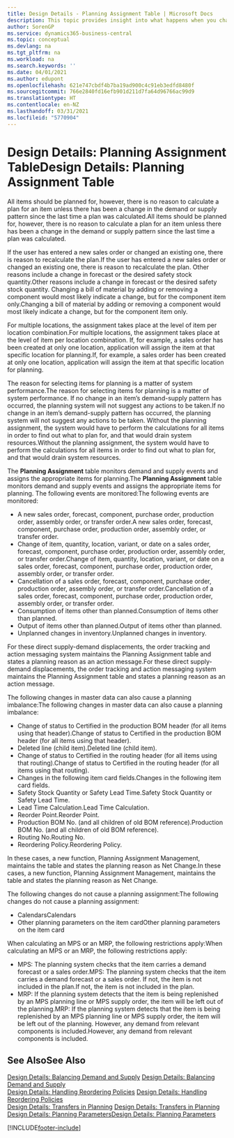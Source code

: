 ```yaml
---
title: Design Details - Planning Assignment Table | Microsoft Docs
description: This topic provides insight into what happens when you change how you plan for an item.
author: SorenGP
ms.service: dynamics365-business-central
ms.topic: conceptual
ms.devlang: na
ms.tgt_pltfrm: na
ms.workload: na
ms.search.keywords: ''
ms.date: 04/01/2021
ms.author: edupont
ms.openlocfilehash: 621e747cbdf4b7ba19ad900c4c91eb3edfd8480f
ms.sourcegitcommit: 766e2840fd16efb901d211d7fa64d96766ac99d9
ms.translationtype: HT
ms.contentlocale: en-NZ
ms.lasthandoff: 03/31/2021
ms.locfileid: "5770904"
---
```

# <a name="design-details-planning-assignment-table"></a><span data-ttu-id="3484a-103">Design Details: Planning Assignment Table</span><span class="sxs-lookup"><span data-stu-id="3484a-103">Design Details: Planning Assignment Table</span></span>
<span data-ttu-id="3484a-104">All items should be planned for, however, there is no reason to calculate a plan for an item unless there has been a change in the demand or supply pattern since the last time a plan was calculated.</span><span class="sxs-lookup"><span data-stu-id="3484a-104">All items should be planned for, however, there is no reason to calculate a plan for an item unless there has been a change in the demand or supply pattern since the last time a plan was calculated.</span></span>  

<span data-ttu-id="3484a-105">If the user has entered a new sales order or changed an existing one, there is reason to recalculate the plan.</span><span class="sxs-lookup"><span data-stu-id="3484a-105">If the user has entered a new sales order or changed an existing one, there is reason to recalculate the plan.</span></span> <span data-ttu-id="3484a-106">Other reasons include a change in forecast or the desired safety stock quantity.</span><span class="sxs-lookup"><span data-stu-id="3484a-106">Other reasons include a change in forecast or the desired safety stock quantity.</span></span> <span data-ttu-id="3484a-107">Changing a bill of material by adding or removing a component would most likely indicate a change, but for the component item only.</span><span class="sxs-lookup"><span data-stu-id="3484a-107">Changing a bill of material by adding or removing a component would most likely indicate a change, but for the component item only.</span></span>  

<span data-ttu-id="3484a-108">For multiple locations, the assignment takes place at the level of item per location combination.</span><span class="sxs-lookup"><span data-stu-id="3484a-108">For multiple locations, the assignment takes place at the level of item per location combination.</span></span> <span data-ttu-id="3484a-109">If, for example, a sales order has been created at only one location, application will assign the item at that specific location for planning.</span><span class="sxs-lookup"><span data-stu-id="3484a-109">If, for example, a sales order has been created at only one location, application will assign the item at that specific location for planning.</span></span>  

<span data-ttu-id="3484a-110">The reason for selecting items for planning is a matter of system performance.</span><span class="sxs-lookup"><span data-stu-id="3484a-110">The reason for selecting items for planning is a matter of system performance.</span></span> <span data-ttu-id="3484a-111">If no change in an item’s demand-supply pattern has occurred, the planning system will not suggest any actions to be taken.</span><span class="sxs-lookup"><span data-stu-id="3484a-111">If no change in an item’s demand-supply pattern has occurred, the planning system will not suggest any actions to be taken.</span></span> <span data-ttu-id="3484a-112">Without the planning assignment, the system would have to perform the calculations for all items in order to find out what to plan for, and that would drain system resources.</span><span class="sxs-lookup"><span data-stu-id="3484a-112">Without the planning assignment, the system would have to perform the calculations for all items in order to find out what to plan for, and that would drain system resources.</span></span>  

<span data-ttu-id="3484a-113">The **Planning Assignment** table monitors demand and supply events and assigns the appropriate items for planning.</span><span class="sxs-lookup"><span data-stu-id="3484a-113">The **Planning Assignment** table monitors demand and supply events and assigns the appropriate items for planning.</span></span> <span data-ttu-id="3484a-114">The following events are monitored:</span><span class="sxs-lookup"><span data-stu-id="3484a-114">The following events are monitored:</span></span>  

* <span data-ttu-id="3484a-115">A new sales order, forecast, component, purchase order, production order, assembly order, or transfer order.</span><span class="sxs-lookup"><span data-stu-id="3484a-115">A new sales order, forecast, component, purchase order, production order, assembly order, or transfer order.</span></span>  
* <span data-ttu-id="3484a-116">Change of item, quantity, location, variant, or date on a sales order, forecast, component, purchase order, production order, assembly order, or transfer order.</span><span class="sxs-lookup"><span data-stu-id="3484a-116">Change of item, quantity, location, variant, or date on a sales order, forecast, component, purchase order, production order, assembly order, or transfer order.</span></span>  
* <span data-ttu-id="3484a-117">Cancellation of a sales order, forecast, component, purchase order, production order, assembly order, or transfer order.</span><span class="sxs-lookup"><span data-stu-id="3484a-117">Cancellation of a sales order, forecast, component, purchase order, production order, assembly order, or transfer order.</span></span>  
* <span data-ttu-id="3484a-118">Consumption of items other than planned.</span><span class="sxs-lookup"><span data-stu-id="3484a-118">Consumption of items other than planned.</span></span>  
* <span data-ttu-id="3484a-119">Output of items other than planned.</span><span class="sxs-lookup"><span data-stu-id="3484a-119">Output of items other than planned.</span></span>  
* <span data-ttu-id="3484a-120">Unplanned changes in inventory.</span><span class="sxs-lookup"><span data-stu-id="3484a-120">Unplanned changes in inventory.</span></span>  

<span data-ttu-id="3484a-121">For these direct supply-demand displacements, the order tracking and action messaging system maintains the Planning Assignment table and states a planning reason as an action message.</span><span class="sxs-lookup"><span data-stu-id="3484a-121">For these direct supply-demand displacements, the order tracking and action messaging system maintains the Planning Assignment table and states a planning reason as an action message.</span></span>  

<span data-ttu-id="3484a-122">The following changes in master data can also cause a planning imbalance:</span><span class="sxs-lookup"><span data-stu-id="3484a-122">The following changes in master data can also cause a planning imbalance:</span></span>  

* <span data-ttu-id="3484a-123">Change of status to Certified in the production BOM header (for all items using that header).</span><span class="sxs-lookup"><span data-stu-id="3484a-123">Change of status to Certified in the production BOM header (for all items using that header).</span></span>  
* <span data-ttu-id="3484a-124">Deleted line (child item).</span><span class="sxs-lookup"><span data-stu-id="3484a-124">Deleted line (child item).</span></span>  
* <span data-ttu-id="3484a-125">Change of status to Certified in the routing header (for all items using that routing).</span><span class="sxs-lookup"><span data-stu-id="3484a-125">Change of status to Certified in the routing header (for all items using that routing).</span></span>  
* <span data-ttu-id="3484a-126">Changes in the following item card fields.</span><span class="sxs-lookup"><span data-stu-id="3484a-126">Changes in the following item card fields.</span></span>  
* <span data-ttu-id="3484a-127">Safety Stock Quantity or Safety Lead Time.</span><span class="sxs-lookup"><span data-stu-id="3484a-127">Safety Stock Quantity or Safety Lead Time.</span></span>  
* <span data-ttu-id="3484a-128">Lead Time Calculation.</span><span class="sxs-lookup"><span data-stu-id="3484a-128">Lead Time Calculation.</span></span>  
* <span data-ttu-id="3484a-129">Reorder Point.</span><span class="sxs-lookup"><span data-stu-id="3484a-129">Reorder Point.</span></span>  
* <span data-ttu-id="3484a-130">Production BOM No. (and all children of old BOM reference).</span><span class="sxs-lookup"><span data-stu-id="3484a-130">Production BOM No. (and all children of old BOM reference).</span></span>  
* <span data-ttu-id="3484a-131">Routing No.</span><span class="sxs-lookup"><span data-stu-id="3484a-131">Routing No.</span></span>  
* <span data-ttu-id="3484a-132">Reordering Policy.</span><span class="sxs-lookup"><span data-stu-id="3484a-132">Reordering Policy.</span></span>  

<span data-ttu-id="3484a-133">In these cases, a new function, Planning Assignment Management, maintains the table and states the planning reason as Net Change.</span><span class="sxs-lookup"><span data-stu-id="3484a-133">In these cases, a new function, Planning Assignment Management, maintains the table and states the planning reason as Net Change.</span></span>  

<span data-ttu-id="3484a-134">The following changes do not cause a planning assignment:</span><span class="sxs-lookup"><span data-stu-id="3484a-134">The following changes do not cause a planning assignment:</span></span>  

* <span data-ttu-id="3484a-135">Calendars</span><span class="sxs-lookup"><span data-stu-id="3484a-135">Calendars</span></span>  
* <span data-ttu-id="3484a-136">Other planning parameters on the item card</span><span class="sxs-lookup"><span data-stu-id="3484a-136">Other planning parameters on the item card</span></span>  

<span data-ttu-id="3484a-137">When calculating an MPS or an MRP, the following restrictions apply:</span><span class="sxs-lookup"><span data-stu-id="3484a-137">When calculating an MPS or an MRP, the following restrictions apply:</span></span>  

* <span data-ttu-id="3484a-138">MPS: The planning system checks that the item carries a demand forecast or a sales order.</span><span class="sxs-lookup"><span data-stu-id="3484a-138">MPS: The planning system checks that the item carries a demand forecast or a sales order.</span></span> <span data-ttu-id="3484a-139">If not, the item is not included in the plan.</span><span class="sxs-lookup"><span data-stu-id="3484a-139">If not, the item is not included in the plan.</span></span>  
* <span data-ttu-id="3484a-140">MRP: If the planning system detects that the item is being replenished by an MPS planning line or MPS supply order, the item will be left out of the planning.</span><span class="sxs-lookup"><span data-stu-id="3484a-140">MRP: If the planning system detects that the item is being replenished by an MPS planning line or MPS supply order, the item will be left out of the planning.</span></span> <span data-ttu-id="3484a-141">However, any demand from relevant components is included.</span><span class="sxs-lookup"><span data-stu-id="3484a-141">However, any demand from relevant components is included.</span></span>  

## <a name="see-also"></a><span data-ttu-id="3484a-142">See Also</span><span class="sxs-lookup"><span data-stu-id="3484a-142">See Also</span></span>  
<span data-ttu-id="3484a-143">[Design Details: Balancing Demand and Supply](design-details-balancing-demand-and-supply.md) </span><span class="sxs-lookup"><span data-stu-id="3484a-143">[Design Details: Balancing Demand and Supply](design-details-balancing-demand-and-supply.md) </span></span>  
<span data-ttu-id="3484a-144">[Design Details: Handling Reordering Policies](design-details-handling-reordering-policies.md) </span><span class="sxs-lookup"><span data-stu-id="3484a-144">[Design Details: Handling Reordering Policies](design-details-handling-reordering-policies.md) </span></span>  
<span data-ttu-id="3484a-145">[Design Details: Transfers in Planning](design-details-transfers-in-planning.md) </span><span class="sxs-lookup"><span data-stu-id="3484a-145">[Design Details: Transfers in Planning](design-details-transfers-in-planning.md) </span></span>  
[<span data-ttu-id="3484a-146">Design Details: Planning Parameters</span><span class="sxs-lookup"><span data-stu-id="3484a-146">Design Details: Planning Parameters</span></span>](design-details-planning-parameters.md)  


[!INCLUDE[footer-include](includes/footer-banner.md)]
